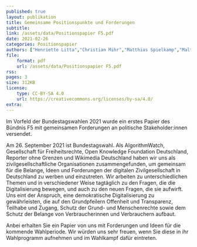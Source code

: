 ```yaml
---
published: true
layout: publikation
title: Gemeinsame Positionspunkte und Forderungen
subtitle: 
link: /assets/data/Positionspapier F5.pdf
date: 2021-02-26
categories: Positionspapier
authors: ["Henriette Litta","Christian Mihr","Matthias Spielkamp","Malte Spitz","Abraham Taherivand"]
file:
    format: pdf
    url: /assets/data/Positionspapier F5.pdf
rss:
pages: 3
size: 312KB
license:
    type: CC-BY-SA 4.0
    url: https://creativecommons.org/licenses/by-sa/4.0/
extra: 
---
```


Im Vorfeld der Bundestagswahlen 2021 wurde ein erstes Papier des Bündnis F5 mit gemeinsamen Forderungen an politische Stakeholder:innen versendet. 

Am 26. September 2021 ist Bundestagswahl. Als AlgorithmWatch, Gesellschaft für Freiheitsrechte, Open Knowledge Foundation Deutschland, Reporter ohne Grenzen und Wikimedia Deutschland haben wir uns als zivilgesellschaftliche Organisationen zusammengefunden, um gemeinsam für die Belange, Ideen und Forderungen der digitalen Zivilgesellschaft in Deutschland zu werben und einzutreten. Wir arbeiten zu unterschiedlichen Themen und in verschiedener Weise tagtäglich zu den Fragen, die die Digitalisierung bewegen, und auch zu den neuen Fragen, die sie aufwirft. Uns eint der Anspruch, eine demokratische Digitalisierung zu gewährleisten, die auf den Grundpfeilern Offenheit und Transparenz, Teilhabe und Zugang, Schutz der Grund- und Menschenrechte sowie dem Schutz der Belange von Verbraucherinnen und Verbrauchern aufbaut.

Anbei erhalten Sie ein Papier von uns mit Forderungen und Ideen für die kommende Wahlperiode. Wir würden uns sehr freuen, wenn Sie diese in ihr Wahlprogramm aufnehmen und im Wahlkampf dafür eintreten.
